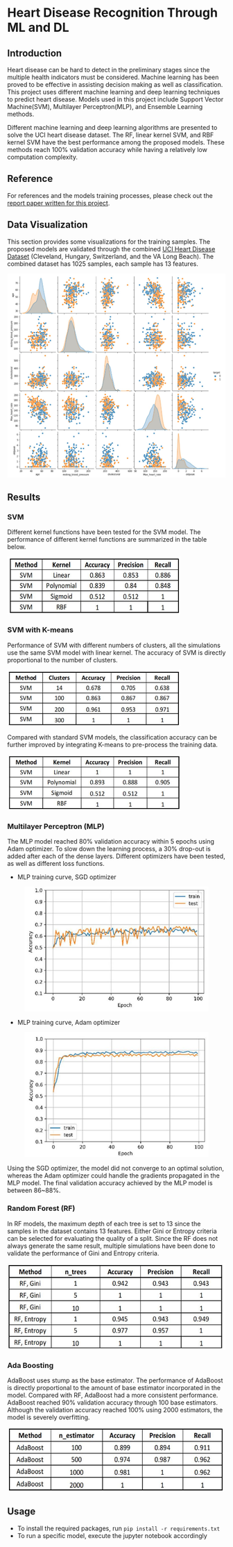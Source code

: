 # Heart Disease Recognition Through ML and DL

## Introduction

Heart disease can be hard to detect in the preliminary stages since the multiple health indicators must be considered. Machine 
learning has been proved to be effective in assisting decision making as well as classification. This project uses different machine learning and deep learning techniques to predict heart disease. Models used in this project include Support Vector Machine(SVM), Multilayer Perceptron(MLP), and Ensemble Learning methods. 

Different machine learning and deep learning algorithms are presented to solve the UCI heart disease dataset. The RF, linear kernel SVM, and RBF kernel SVM have the best performance among the proposed models. These methods reach 100% validation accuracy while having a relatively low computation complexity.

## Reference

For references and the models training processes, please check out the [report paper written for this project](https://github.com/marswon0/heart_disease_recognition/blob/4c5babe3b714034d97a0a31cad2e4c826a31ded2/Assets/Paper/Heart%20Disease%20Recognition.pdf).

## Data Visualization

This section provides some visualizations for the training samples. The proposed models are validated through the combined [UCI Heart Disease Dataset](https://archive.ics.uci.edu/ml/datasets/heart+disease) (Cleveland, Hungary, Switzerland, and the VA Long Beach). The combined dataset has 1025 samples, each sample has 13 features.

<img src="/Assets/Images/visualization.JPG">

## Results

### SVM 

Different kernel functions have been tested for the SVM model. The performance of different kernel functions are summarized in the table below.

<img src="/Assets/Images/SVM.JPG" width="400" height="133">

### SVM with K-means

Performance of SVM with different numbers of clusters, all the simulations use the same SVM model with linear kernel. The accuracy of SVM is directly proportional to the number of clusters.

<img src="/Assets/Images/SVM_K_mean_linear_kernel.JPG" width="400" height="130">

Compared with standard SVM models, the classification accuracy can be further improved by integrating K-means to pre-process the training data.

<img src="/Assets/Images/SVM_K_mean_kernels.JPG" width="400" height="130">

### Multilayer Perceptron (MLP)

The MLP model reached 80% validation accuracy within 5 epochs using Adam optimizer. To slow down the learning process, a 30% drop-out is added after each of the dense layers. Different optimizers have been tested, as well as different loss functions.

- MLP training curve, SGD optimizer

<figure>
    <img src="/Assets/Images/MLP_SGD.JPG">
</figure>

- MLP training curve, Adam optimizer

<figure>
    <img src="/Assets/Images/MLP_Adam.JPG">
</figure>


Using the SGD optimizer, the model did not converge to an optimal solution, whereas the Adam optimizer could handle the gradients propagated in the MLP model. The final validation accuracy achieved by the MLP model is between 86~88%.

### Random Forest (RF)
    
In RF models, the maximum depth of each tree is set to 13 since the samples in the dataset contains 13 features. Either Gini or Entropy criteria can be selected for evaluating the quality of a split. Since the RF does not always generate the same result, multiple simulations have been done to validate the performance of Gini and Entropy criteria.
    
<img src="/Assets/Images/RF.JPG" width="550" height="200">    

### Ada Boosting

AdaBoost uses stump as the base estimator. The performance of AdaBoost is directly proportional to the amount of base estimator incorporated in the model. Compared with RF, AdaBoost had a more consistent performance. AdaBoost reached 90% validation accuracy through 100 base estimators. Although the validation accuracy reached 100% using 2000 estimators, the model is severely overfitting.

<img src="/Assets/Images/Ada.JPG" width="500" height="150">

## Usage

- To install the required packages, run ```pip install -r requirements.txt``` 
- To run a specific model, execute the jupyter notebook accordingly 
